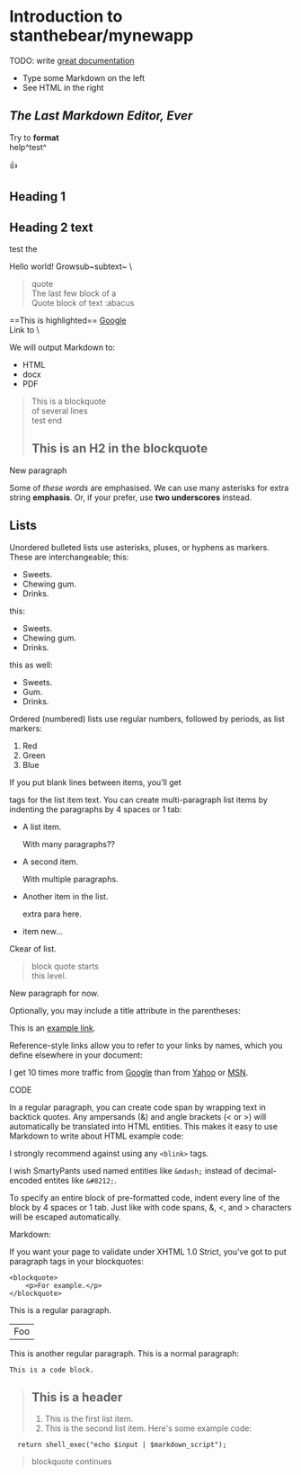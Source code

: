 # Introduction to stanthebear/mynewapp

TODO: write [great documentation](http://jacobian.org/writing/what-to-write/)

- Type some Markdown on the left
- See HTML in the right

## _The Last Markdown Editor, Ever_

Try to **format**\
help^test^

👍

## Heading 1

## Heading 2 text

test the

Hello world!
Growsub~subtext~ \

>quote\
The last few block of a \
Quote block of text :abacus

==This is highlighted== [Google](https://www.google.com) \
Link to  \

We will output Markdown to:

- HTML
- docx
- PDF

>This is a blockquote\
of several lines\
test end
>
>## This is an H2 in the blockquote

New paragraph

Some of *these words* are emphasised. We can use many asterisks for extra string
**emphasis**. Or, if your prefer, use __two underscores__ instead.

## Lists

Unordered bulleted lists use asterisks, pluses, or hyphens as markers. These are
interchangeable;
this:

* Sweets.
* Chewing gum.
* Drinks.

this:

+ Sweets.
+ Chewing gum.
+ Drinks.

this as well:

- Sweets.
- Gum.
- Drinks.

Ordered (numbered) lists use regular numbers, followed by periods, as list markers:

1. Red
2. Green
3. Blue

If you put blank lines between items, you’ll get <p> tags for the list item text. You can create multi-paragraph list items by indenting the paragraphs by 4 spaces or 1 tab:

- A list item.

  With many paragraphs??

- A second item.

  With multiple paragraphs.

- Another item in the list.

  extra para here.

- item new...

Ckear of list.

>block quote starts\
this level.

New paragraph for now.

Optionally, you may include a title attribute in the parentheses:

This is an [example link](http://example.com/ "With a Title").

Reference-style links allow you to refer to your links by names, which you define elsewhere in your document:

I get 10 times more traffic from [Google][1] than from
[Yahoo][2] or [MSN][3].

[1]: http://google.com/        "Google"
[2]: http://search.yahoo.com/  "Yahoo Search"
[3]: http://search.msn.com/    "MSN Search"

CODE

In a regular paragraph, you can create code span by wrapping text in backtick quotes. Any ampersands (&) and angle brackets (< or >) will automatically be translated into HTML entities. This makes it easy to use Markdown to write about HTML example code:

I strongly recommend against using any `<blink>` tags.

I wish SmartyPants used named entities like `&mdash;`
instead of decimal-encoded entites like `&#8212;`.

To specify an entire block of pre-formatted code, indent every line of the block by 4 spaces or 1 tab. Just like with code spans, &, <, and > characters will be escaped automatically.

Markdown:

If you want your page to validate under XHTML 1.0 Strict,
you've got to put paragraph tags in your blockquotes:

    <blockquote>
        <p>For example.</p>
    </blockquote>

This is a regular paragraph.

<table>
    <tr>
        <td>Foo</td>
    </tr>
</table>

This is another regular paragraph.
This is a normal paragraph:

    This is a code block.

> ## This is a header
>
> 1. This is the first list item.
> 2. This is the second list item.
>  Here's some example code:
>
>
      return shell_exec("echo $input | $markdown_script");
>blockquote continues
